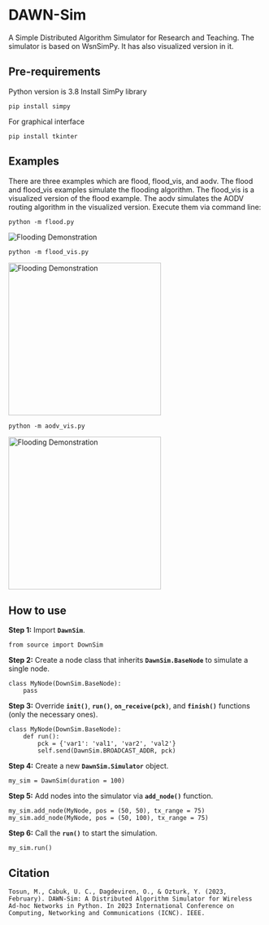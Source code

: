 # DAWN-Sim
A Simple Distributed Algorithm Simulator for Research and Teaching. The simulator is based on WsnSimPy. It has also visualized version in it.

## Pre-requirements
Python version is 3.8
Install SimPy library

    pip install simpy

For graphical interface

    pip install tkinter

## Examples

There are three examples which are flood, flood_vis, and aodv. The flood and flood_vis examples simulate the flooding algorithm. The flood_vis is a visualized version of  the flood example.
The aodv simulates the AODV routing algorithm in the visualized version. Execute them via command line:

    python -m flood.py

<img src="img/flood.PNG" alt="Flooding Demonstration">

    python -m flood_vis.py

<img src="img/flood_vis.PNG" width="300" alt="Flooding Demonstration">

    python -m aodv_vis.py

<img src="img/aodv.PNG" width="300" alt="Flooding Demonstration">

## How to use

**Step 1:** Import **`DawnSim`**.


    from source import DownSim

**Step 2:** Create a node class that inherits **`DawnSim.BaseNode`** to simulate a single node.


    class MyNode(DownSim.BaseNode):
        pass

**Step 3:** Override **`init()`**, **`run()`**, **`on_receive(pck)`**, and **`finish()`** functions (only the necessary ones).


    class MyNode(DownSim.BaseNode):
        def run():
            pck = {'var1': 'val1', 'var2', 'val2'}
            self.send(DawnSim.BROADCAST_ADDR, pck)

**Step 4:** Create a new **`DawnSim.Simulator`** object.


    my_sim = DawnSim(duration = 100)

**Step 5:** Add nodes into the simulator via **`add_node()`** function.


    my_sim.add_node(MyNode, pos = (50, 50), tx_range = 75)
    my_sim.add_node(MyNode, pos = (50, 100), tx_range = 75)

**Step 6:** Call the **`run()`** to start the simulation.


    my_sim.run()

## Citation

    Tosun, M., Cabuk, U. C., Dagdeviren, O., & Ozturk, Y. (2023, February). DAWN-Sim: A Distributed Algorithm Simulator for Wireless Ad-hoc Networks in Python. In 2023 International Conference on Computing, Networking and Communications (ICNC). IEEE.
